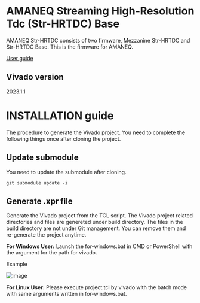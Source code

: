 # AMANEQ Streaming High-Resolution Tdc (Str-HRTDC) Base 

AMANEQ Str-HRTDC consists of two firmware, Mezzanine Str-HRTDC and Str-HRTDC Base.
This is the firmware for AMANEQ.

[User guide](https://spadi-alliance.github.io/ug-amaneq/)

## Vivado version
2023.1.1

# INSTALLATION guide
The procedure to generate the Vivado project. You need to complete the following things once after cloning the project.

## Update submodule
You need to update the submodule after cloning.
```
git submodule update -i
```

## Generate .xpr file
Generate the Vivado project from the TCL script. The Vivado project related directories and files are genereted under build directory.
The files in the build directory are not under Git management. You can remove them and re-generate the project anytime.

**For Windows User:**
Launch the for-windows.bat in CMD or PowerShell with the argument for the path for vivado.

Example

![image](https://github.com/spadi-alliance/AMANEQ-Skeleton/assets/41090607/ba7c1ef0-8c9b-4c0e-9947-22093b7ae244)

**For Linux User:**
Please execute project.tcl by vivado with the batch mode with same arguments written in for-windows.bat.

